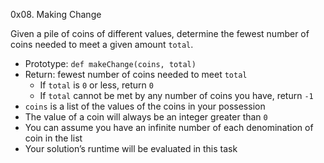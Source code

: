  0x08. Making Change

Given a pile of coins of different values, determine the fewest number of coins needed to meet a given amount `total`.

* Prototype: `def makeChange(coins, total)`
* Return: fewest number of coins needed to meet `total`
	- If `total` is `0` or less, return `0`
	- If `total` cannot be met by any number of coins you have, return `-1`
* `coins` is a list of the values of the coins in your possession
* The value of a coin will always be an integer greater than `0`
* You can assume you have an infinite number of each denomination of coin in the list
* Your solution’s runtime will be evaluated in this task
